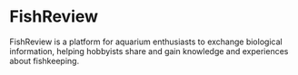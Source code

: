 # FishReview

FishReview is a platform for aquarium enthusiasts to exchange biological information, helping hobbyists share and gain knowledge and experiences about fishkeeping.
